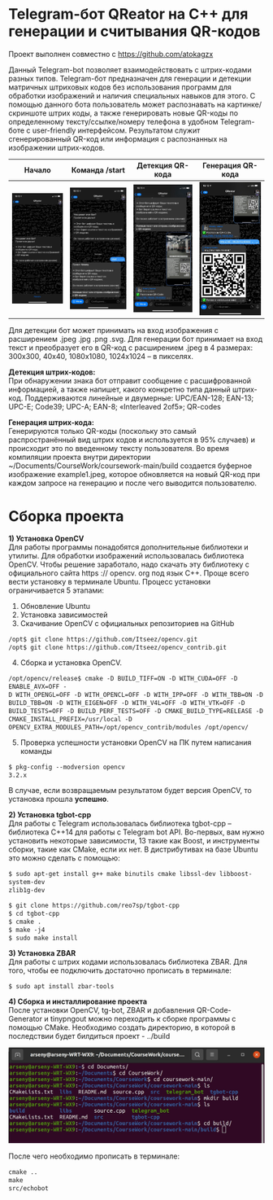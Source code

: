 # Telegram-бот QReator на С++ для генерации и считывания QR-кодов

Проект выполнен совместно с <https://github.com/atokagzx>

Данный Telegram-bot позволяет взаимодействовать с
штрих-кодами разных типов. Telegram-бот предназначен для генерации и детекции
матричных штриховых кодов без использования программ для обработки изображений и
наличия специальных навыков для этого. С помощью данного бота пользователь может
распознавать на картинке/скриншоте штрих коды, а также генерировать новые QR-коды
по определенному тексту/ссылке/номеру телефона в удобном Telegram-боте с user-friendly
интерфейсом. Результатом служит сгенерированный QR-код или информация с
распознанных на изображении штрих-кодов.

Начало|Команда /start|Детекция QR-кода|Генерация QR-кода
:-------------------------:|:-------------------------:|:-------------------------:|:-------------------------:
![](1.jpg "UI")  |  ![](2.jpg "UI")  |  ![](3.jpg "UI")  |  ![](4.jpg "UI")

Для детекции бот может принимать на вход изображения с
расширением .jpeg .jpg .png .svg. Для генерации бот принимает на вход текст и
преобразует его в QR-код с расширением .jpeg в 4 размерах: 300x300, 40x40, 1080x1080,
1024x1024 – в пикселях.

<b>Детекция штрих-кодов:</b><br>
При обнаружении знака бот отправит сообщение с расшифрованной
информацией, а также напишет, какого конкретно типа данный штрих-код.
Поддерживаются линейные и двумерные: UPC/EAN-128; EAN-13; UPC-E;
Code39; UPC-A; EAN-8; «Interleaved 2of5»; QR-codes

<b>Генерация штрих-кода:</b><br>
Генерируются только QR-коды (поскольку это самый распространённый вид
штрих кодов и используется в 95% случаев) и происходит это по введенному
тексту пользователя. Во время компиляции проекта внутри директории
~/Documents/CourseWork/coursework-main/build создается буферное
изображение example1.jpeg, которое обновляется на новый QR-код при
каждом запросе на генерацию и после чего выводится пользователю.

# Сборка проекта
<b>1) Установка OpenCV</b><br>
Для работы программы понадобятся дополнительные библиотеки и утилиты. Для 
обработки изображений использовалась библиотека OpenCV. Чтобы решение заработало, 
надо скачать эту библиотеку с официального сайта https :// opencv. org под язык C++. Проще
всего вести установку в терминале Ubuntu. Процесс установки ограничивается 5 этапами: 
1. Обновление Ubuntu
2. Установка зависимостей
3. Скачивание OpenCV с официальных репозиториев на GitHub
```
/opt$ git clone https://github.com/Itseez/opencv.git
/opt$ git clone https://github.com/Itseez/opencv_contrib.git
```
4. Сборка и установка OpenCV.
```
/opt/opencv/release$ cmake -D BUILD_TIFF=ON -D WITH_CUDA=OFF -D ENABLE_AVX=OFF -
D WITH_OPENGL=OFF -D WITH_OPENCL=OFF -D WITH_IPP=OFF -D WITH_TBB=ON -D 
BUILD_TBB=ON -D WITH_EIGEN=OFF -D WITH_V4L=OFF -D WITH_VTK=OFF -D 
BUILD_TESTS=OFF -D BUILD_PERF_TESTS=OFF -D CMAKE_BUILD_TYPE=RELEASE -D 
CMAKE_INSTALL_PREFIX=/usr/local -D 
OPENCV_EXTRA_MODULES_PATH=/opt/opencv_contrib/modules /opt/opencv/
```
5. Проверка успешности установки OpenCV на ПК путем написания команды 
```
$ pkg-config --modversion opencv
3.2.x
```
В случае, если возвращаемым результатом будет версия OpenCV, то установка прошла 
<b>успешно</b>.

<b>2) Установка tgbot-cpp</b><br>
Для работы с Telegram использовалась библиотека tgbot-cpp – библиотека С++14
для работы с Telegram bot API. Во-первых, вам нужно установить некоторые зависимости,
13 такие как Boost, и инструменты сборки, такие как CMake, если их нет. 
В дистрибутивах на базе Ubuntu это можно сделать с помощью:
```
$ sudo apt-get install g++ make binutils cmake libssl-dev libboost-system-dev 
zlib1g-dev
```

```
$ git clone https://github.com/reo7sp/tgbot-cpp 
$ cd tgbot-cpp 
$ cmake . 
$ make -j4 
$ sudo make install
```

<b>3) Установка ZBAR</b><br>
Для работы с штрих кодами использовалась библиотека ZBAR. Для того, чтобы ее
подключить достаточно прописать в терминале:
```
$ sudo apt install zbar-tools
```

<b>4) Сборка и инсталлирование проекта</b><br>
После установки OpenCV, tg-bot, ZBAR и добавления QR-Code-Generator и tinypngout
можно переходить к сборке программы с помощью CMake. Необходимо
создать директорию, в которой в последствии будет билдиться проект - ../build

![alt text](5.jpg "UI")

После чего необходимо прописать в терминале:
```
cmake ..
make
src/echobot
```









